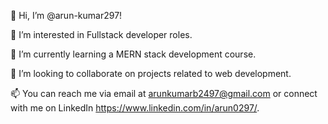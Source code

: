 👋 Hi, I’m @arun-kumar297!

👀 I’m interested in Fullstack developer roles.

🌱 I’m currently learning a MERN stack development course.

💞️ I’m looking to collaborate on projects related to web development.

📫 You can reach me via email at arunkumarb2497@gmail.com or connect with me on LinkedIn https://www.linkedin.com/in/arun0297/.

<!---
arun-kumar297/arun-kumar297 is a ✨ special ✨ repository because its `README.md` (this file) appears on your GitHub profile.
You can click the Preview link to take a look at your changes.
--->
